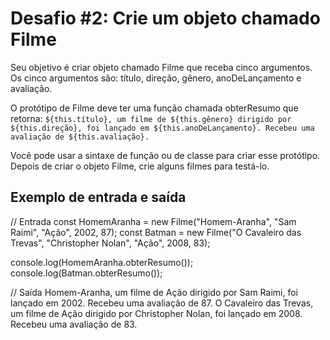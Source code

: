 # Desafio #2: Crie um objeto chamado Filme 

Seu objetivo é criar objeto chamado Filme que receba cinco argumentos. 
Os cinco argumentos são: título, direção, gênero, anoDeLançamento e avaliação.

O protótipo de Filme deve ter uma função chamada obterResumo que retorna: `${this.título}, um filme de ${this.gênero} dirigido por ${this.direção}, foi lançado em ${this.anoDeLançamento}. Recebeu uma avaliação de ${this.avaliação}.`

Você pode usar a sintaxe de função ou de classe para criar esse protótipo. Depois de criar o objeto Filme, crie alguns filmes para testá-lo.


## Exemplo de entrada e saída

// Entrada
const HomemAranha = new Filme("Homem-Aranha", "Sam Raimi", "Ação", 2002, 87);
const Batman = new Filme("O Cavaleiro das Trevas", "Christopher Nolan", "Ação", 2008, 83);

console.log(HomemAranha.obterResumo());
console.log(Batman.obterResumo());

// Saída
Homem-Aranha, um filme de Ação dirigido por Sam Raimi, foi lançado em 2002. Recebeu uma avaliação de 87.
O Cavaleiro das Trevas, um filme de Ação dirigido por Christopher Nolan, foi lançado em 2008. Recebeu uma avaliação de 83.

